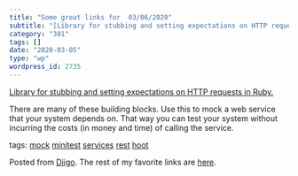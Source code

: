 ```yaml
---
title: "Some great links for  03/06/2020"
subtitle: "[Library for stubbing and setting expectations on HTTP requests in Ruby.](https://github.com/bblimke..."
category: "301"
tags: []
date: "2020-03-05"
type: "wp"
wordpress_id: 2735
---
```

[Library for stubbing and setting expectations on HTTP requests in Ruby.](https://github.com/bblimke/webmock) 

There are many of these building blocks. Use this to mock a web service that your system depends on. That way you can test your system without incurring the costs (in money and time) of calling the service.

 tags: [mock](https://www.diigo.com/user/pitosalas/mock) [minitest](https://www.diigo.com/user/pitosalas/minitest) [services](https://www.diigo.com/user/pitosalas/services) [rest](https://www.diigo.com/user/pitosalas/rest) [hoot](https://www.diigo.com/user/pitosalas/hoot)

Posted from [Diigo](https://www.diigo.com). The rest of my favorite links are [here](https://www.diigo.com/user/pitosalas).